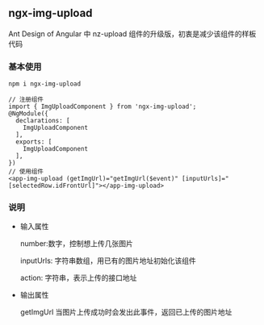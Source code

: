 ## ngx-img-upload

Ant Design of Angular 中 nz-upload 组件的升级版，初衷是减少该组件的样板代码

### 基本使用

```
npm i ngx-img-upload

// 注册组件
import { ImgUploadComponent } from 'ngx-img-upload';
@NgModule({
  declarations: [
    ImgUploadComponent
  ],
  exports: [
    ImgUploadComponent
  ],
})
// 使用组件
<app-img-upload (getImgUrl)="getImgUrl($event)" [inputUrls]="[selectedRow.idFrontUrl]"></app-img-upload>
```

### 说明

- 输入属性

  number:数字，控制想上传几张图片

  inputUrls: 字符串数组，用已有的图片地址初始化该组件

  action: 字符串，表示上传的接口地址

- 输出属性

  getImgUrl 当图片上传成功时会发出此事件，返回已上传的图片地址
